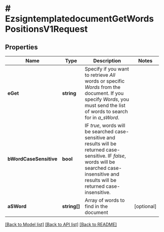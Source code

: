 # # EzsigntemplatedocumentGetWordsPositionsV1Request

## Properties

Name | Type | Description | Notes
------------ | ------------- | ------------- | -------------
**eGet** | **string** | Specify if you want to retrieve *All* words or specific *Words* from the document. If you specify *Words*, you must send the list of words to search for in *a_sWord*. |
**bWordCaseSensitive** | **bool** | IF *true*, words will be searched case-sensitive and results will be returned case-sensitive. IF *false*, words will be searched case-insensitive and results will be returned case-insensitive. |
**aSWord** | **string[]** | Array of words to find in the document | [optional]

[[Back to Model list]](../../README.md#models) [[Back to API list]](../../README.md#endpoints) [[Back to README]](../../README.md)

